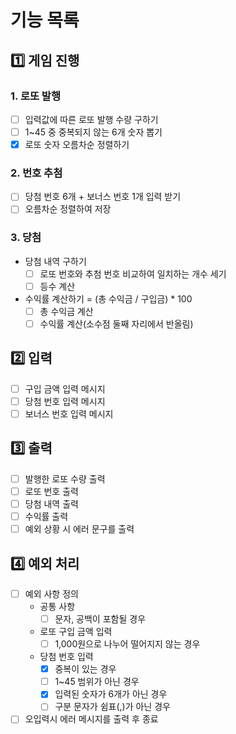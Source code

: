 # 기능 목록
## 1️⃣ 게임 진행
### 1. 로또 발행
- [ ] 입력값에 따른 로또 발행 수량 구하기 
- [ ] 1~45 중 중복되지 않는 6개 숫자 뽑기
- [x] 로또 숫자 오름차순 정렬하기

### 2. 번호 추첨
- [ ] 당첨 번호 6개 + 보너스 번호 1개 입력 받기
- [ ] 오름차순 정렬하여 저장

### 3. 당첨 
- 당첨 내역 구하기
  - [ ] 로또 번호와 추첨 번호 비교하여 일치하는 개수 세기
  - [ ] 등수 계산
- 수익률 계산하기 = (총 수익금 / 구입금) * 100
  - [ ] 총 수익금 계산
  - [ ] 수익률 계산(소수점 둘째 자리에서 반올림)

## 2️⃣ 입력
- [ ] 구입 금액 입력 메시지
- [ ] 당첨 번호 입력 메시지
- [ ] 보너스 번호 입력 메시지

## 3️⃣ 출력
- [ ] 발행한 로또 수량 출력
- [ ] 로또 번호 출력
- [ ] 당첨 내역 출력
- [ ] 수익률 출력
- [ ] 예외 상황 시 에러 문구를 출력

## 4️⃣ 예외 처리
- [ ] 예외 사항 정의
  - 공통 사항
    - [ ] 문자, 공백이 포함될 경우
  - 로또 구입 금액 입력
    - [ ] 1,000원으로 나누어 떨어지지 않는 경우
  - 당첨 번호 입력
    - [x] 중복이 있는 경우
    - [ ] 1~45 범위가 아닌 경우
    - [x] 입력된 숫자가 6개가 아닌 경우
    - [ ] 구분 문자가 쉼표(,)가 아닌 경우
- [ ] 오입력시 에러 메시지를 출력 후 종료